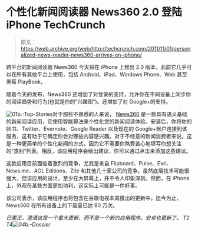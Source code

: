 # 个性化新闻阅读器 News360 2.0 登陆 iPhone TechCrunch

> 原文：<https://web.archive.org/web/http://techcrunch.com/2011/11/01/personalized-news-reader-news360-arrives-on-iphone/>

跨平台的新闻阅读器 News360 今天将在 iPhone 上推出 2.0 版本，此前它几乎可以在所有其他平台上使用，包括 Android、iPad、Windows Phone、Web 甚至黑莓 PlayBook。

随着今天的发布，News360 还增加了对登录的支持，允许你在不同设备上同步你的阅读趋势和行为(也就是你的“兴趣图”)。还增加了对 Google+的支持。

![](img/626443c4bfaf28c0030491de7de7feb1.png "01b.-Top-Stories")对于那些不熟悉的人来说， [News360](https://web.archive.org/web/20230204234957/http://www.news360app.com/) 是一款具有语义基础的新闻阅读应用，它使用智能算法来个性化您的新闻阅读体验。安装后，你将你的脸书、Twitter、Evernote、Google Reader 以及现在的 Google+账户连接到该服务，这有助于它确定你会对哪些内容感兴趣。对于不经意的新闻消费者来说，这是一种更简单的个性化新闻的方式，因为它不需要你煞费苦心地填写你想关注的“类别”列表。相反，该应用程序会给出建议，你可以通过点击来添加这些建议。

这款应用目前面临着激烈的竞争，尤其是来自 Flipboard、Pulse、Evri、News.me、AOL Editions、Zite 和其他几十家公司的竞争。虽然底层技术可能很强大，但该应用的设计，至少在大屏幕上，并不令人印象深刻。然而，在 iPhone 上，外观在某些方面更加功利，这实际上可能是一件好事。

该公司表示，该应用程序也将包含在谷歌电视本周推出的更新中。迄今为止，News360 在所有设备上的下载量已达 80 万次。

*已更正，澄清这是一个重大更新，而不是一个新的应用程序。安卓也更新了。
T2
T4![](img/547209dee5b837b682a3168d6ee1d9cb.png "04b.-Dossier")*
